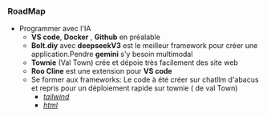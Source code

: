 ### RoadMap
- Programmer avec l'IA
  - **VS code**, **Docker** , **Github** en préalable 
  - **Bolt.diy** avec **deepseekV3** est le meilleur framework pour créer une application.Pendre **gemini** s'y besoin multimodal
  - **Townie** (Val Town) crée et dépoie très facilement des site web 
  - **Roo Cline** est une extension pour **VS code**    
  - Se former aux frameworks: Le code à été créer sur chatllm d'abacus et repris pour un déploiement rapide sur townie ( de val Town)
    - [_tailwind_](https://jpbrasile-tailwindcsscheatsheetquiz.web.val.run/)
    - [_html_](https://jpbrasile-wholesomeindigotortoise.web.val.run/) 
